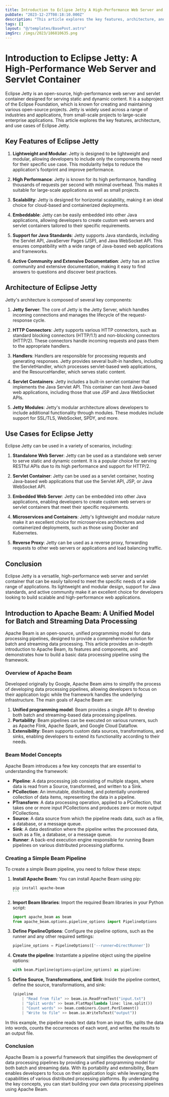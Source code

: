 ```yaml
---
title: Introduction to Eclipse Jetty A High-Performance Web Server and Servlet Container
pubDate: "2023-12-27T08:18:10.000Z"
description: "This article explores the key features, architecture, and use cases of Eclipse Jetty."
tags: []
layout: "@/templates/BasePost.astro"
imgSrc: /imgs/2023/186810635.png
---
```

# Introduction to Eclipse Jetty: A High-Performance Web Server and Servlet Container

Eclipse Jetty is an open-source, high-performance web server and servlet container designed for serving static and dynamic content. It is a subproject of the Eclipse Foundation, which is known for creating and maintaining various open-source projects. Jetty is widely used across a range of industries and applications, from small-scale projects to large-scale enterprise applications. This article explores the key features, architecture, and use cases of Eclipse Jetty.

## Key Features of Eclipse Jetty

1. **Lightweight and Modular**: Jetty is designed to be lightweight and modular, allowing developers to include only the components they need for their specific use case. This modularity helps to reduce the application's footprint and improve performance.

2. **High Performance**: Jetty is known for its high performance, handling thousands of requests per second with minimal overhead. This makes it suitable for large-scale applications as well as small projects.

3. **Scalability**: Jetty is designed for horizontal scalability, making it an ideal choice for cloud-based and containerized deployments.

4. **Embeddable**: Jetty can be easily embedded into other Java applications, allowing developers to create custom web servers and servlet containers tailored to their specific requirements.

5. **Support for Java Standards**: Jetty supports Java standards, including the Servlet API, JavaServer Pages (JSP), and Java WebSocket API. This ensures compatibility with a wide range of Java-based web applications and frameworks.

6. **Active Community and Extensive Documentation**: Jetty has an active community and extensive documentation, making it easy to find answers to questions and discover best practices.

## Architecture of Eclipse Jetty

Jetty's architecture is composed of several key components:

1. **Jetty Server**: The core of Jetty is the Jetty Server, which handles incoming connections and manages the lifecycle of the request-response cycle.

2. **HTTP Connectors**: Jetty supports various HTTP connectors, such as standard blocking connectors (HTTP/1.1) and non-blocking connectors (HTTP/2). These connectors handle incoming requests and pass them to the appropriate handlers.

3. **Handlers**: Handlers are responsible for processing requests and generating responses. Jetty provides several built-in handlers, including the ServletHandler, which processes servlet-based web applications, and the ResourceHandler, which serves static content.

4. **Servlet Containers**: Jetty includes a built-in servlet container that implements the Java Servlet API. This container can host Java-based web applications, including those that use JSP and Java WebSocket APIs.

5. **Jetty Modules**: Jetty's modular architecture allows developers to include additional functionality through modules. These modules include support for SSL/TLS, WebSocket, SPDY, and more.

## Use Cases for Eclipse Jetty

Eclipse Jetty can be used in a variety of scenarios, including:

1. **Standalone Web Server**: Jetty can be used as a standalone web server to serve static and dynamic content. It is a popular choice for serving RESTful APIs due to its high performance and support for HTTP/2.

2. **Servlet Container**: Jetty can be used as a servlet container, hosting Java-based web applications that use the Servlet API, JSP, or Java WebSocket API.

3. **Embedded Web Server**: Jetty can be embedded into other Java applications, enabling developers to create custom web servers or servlet containers that meet their specific requirements.

4. **Microservices and Containers**: Jetty's lightweight and modular nature make it an excellent choice for microservices architectures and containerized deployments, such as those using Docker and Kubernetes.

5. **Reverse Proxy**: Jetty can be used as a reverse proxy, forwarding requests to other web servers or applications and load balancing traffic.

## Conclusion

Eclipse Jetty is a versatile, high-performance web server and servlet container that can be easily tailored to meet the specific needs of a wide range of applications. Its lightweight and modular design, support for Java standards, and active community make it an excellent choice for developers looking to build scalable and high-performance web applications.
## Introduction to Apache Beam: A Unified Model for Batch and Streaming Data Processing

Apache Beam is an open-source, unified programming model for data processing pipelines, designed to provide a comprehensive solution for batch and streaming data processing. This article provides an in-depth introduction to Apache Beam, its features and components, and demonstrates how to build a basic data processing pipeline using the framework.

### Overview of Apache Beam

Developed originally by Google, Apache Beam aims to simplify the process of developing data processing pipelines, allowing developers to focus on their application logic while the framework handles the underlying infrastructure. The main goals of Apache Beam are:

1. **Unified programming model**: Beam provides a single API to develop both batch and streaming-based data processing pipelines.
2. **Portability**: Beam pipelines can be executed on various runners, such as Apache Flink, Apache Spark, and Google Cloud Dataflow.
3. **Extensibility**: Beam supports custom data sources, transformations, and sinks, enabling developers to extend its functionality according to their needs.

### Beam Model Concepts

Apache Beam introduces a few key concepts that are essential to understanding the framework:

- **Pipeline**: A data processing job consisting of multiple stages, where data is read from a Source, transformed, and written to a Sink.
- **PCollection**: An immutable, distributed, and potentially unordered collection of data items, representing the data in a pipeline.
- **PTransform**: A data processing operation, applied to a PCollection, that takes one or more input PCollections and produces zero or more output PCollections.
- **Source**: A data source from which the pipeline reads data, such as a file, a database, or a message queue.
- **Sink**: A data destination where the pipeline writes the processed data, such as a file, a database, or a message queue.
- **Runner**: A back-end execution engine responsible for running Beam pipelines on various distributed processing platforms.

### Creating a Simple Beam Pipeline

To create a simple Beam pipeline, you need to follow these steps:

1. **Install Apache Beam**: You can install Apache Beam using pip:

   ````bash
   pip install apache-beam
   ```

2. **Import Beam libraries**: Import the required Beam libraries in your Python script:

   ```python
   import apache_beam as beam
   from apache_beam.options.pipeline_options import PipelineOptions
   ```

3. **Define PipelineOptions**: Configure the pipeline options, such as the runner and any other required settings:

   ```python
   pipeline_options = PipelineOptions(['--runner=DirectRunner'])
   ```

4. **Create the pipeline**: Instantiate a pipeline object using the pipeline options:

   ```python
   with beam.Pipeline(options=pipeline_options) as pipeline:
   ```

5. **Define Source, Transformations, and Sink**: Inside the pipeline context, define the source, transformations, and sink:

   ```python
   (pipeline
       | "Read from file" >> beam.io.ReadFromText("input.txt")
       | "Split words" >> beam.FlatMap(lambda line: line.split())
       | "Count words" >> beam.combiners.Count.PerElement()
       | "Write to file" >> beam.io.WriteToText("output"))
   ```

In this example, the pipeline reads text data from an input file, splits the data into words, counts the occurrences of each word, and writes the results to an output file.

### Conclusion

Apache Beam is a powerful framework that simplifies the development of data processing pipelines by providing a unified programming model for both batch and streaming data. With its portability and extensibility, Beam enables developers to focus on their application logic while leveraging the capabilities of various distributed processing platforms. By understanding the key concepts, you can start building your own data processing pipelines using Apache Beam.

